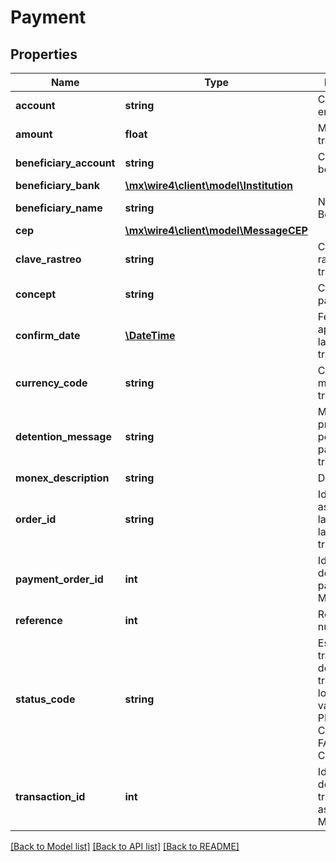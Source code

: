 # Payment

## Properties
Name | Type | Description | Notes
------------ | ------------- | ------------- | -------------
**account** | **string** | Cuenta emisora | [optional] 
**amount** | **float** | Monto de la transferencia | [optional] 
**beneficiary_account** | **string** | Cuenta del beneficiario | [optional] 
**beneficiary_bank** | [**\mx\wire4\client\model\Institution**](Institution.md) |  | [optional] 
**beneficiary_name** | **string** | Nombre del Beneficiario | [optional] 
**cep** | [**\mx\wire4\client\model\MessageCEP**](MessageCEP.md) |  | [optional] 
**clave_rastreo** | **string** | Clave de rastreo de la transferencia | [optional] 
**concept** | **string** | Concepto de pago | [optional] 
**confirm_date** | [**\DateTime**](\DateTime.md) | Fecha de aplicación de la transferencia | [optional] 
**currency_code** | **string** | Código de moneda de la transferencia | [optional] 
**detention_message** | **string** | Mensaje proporcionado por Monex para la transferencia | [optional] 
**monex_description** | **string** | Descripción | [optional] 
**order_id** | **string** | Identificador asignado por la aplciación a la transferencia | [optional] 
**payment_order_id** | **int** | Identificador de la orden de pago en Monex | [optional] 
**reference** | **int** | Referencia numérica | [optional] 
**status_code** | **string** | Estado de la transferencia de la transferencia, los posibles valores son: PENDING, COMPLETED, FAILED, CANCELLED | [optional] 
**transaction_id** | **int** | Identificador de la transferencia asignado por Monex | [optional] 

[[Back to Model list]](../../README.md#documentation-for-models) [[Back to API list]](../../README.md#documentation-for-api-endpoints) [[Back to README]](../../README.md)

